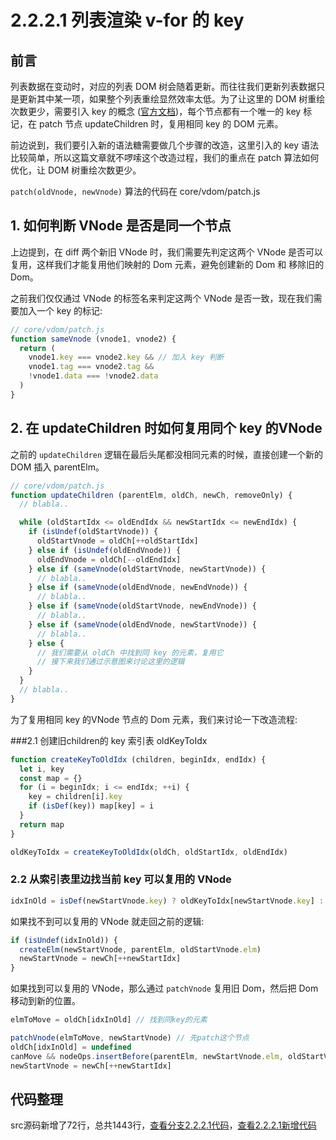 # 2.2.2.1 列表渲染 v-for 的 key

## 前言

列表数据在变动时，对应的列表 DOM 树会随着更新。而往往我们更新列表数据只是更新其中某一项，如果整个列表重绘显然效率太低。为了让这里的 DOM 树重绘次数更少，需要引入 key 的概念 ([官方文档](https://cn.vuejs.org/v2/guide/list.html#key))，每个节点都有一个唯一的 key 标记，在 patch 节点 updateChildren 时，复用相同 key 的 DOM 元素。

前边说到，我们要引入新的语法糖需要做几个步骤的改造，这里引入的 key 语法比较简单，所以这篇文章就不啰嗦这个改造过程，我们的重点在 patch 算法如何优化，让 DOM 树重绘次数更少。

```patch(oldVnode, newVnode)``` 算法的代码在 core/vdom/patch.js

## 1. 如何判断 VNode 是否是同一个节点

上边提到，在 diff 两个新旧 VNode 时，我们需要先判定这两个 VNode 是否可以复用，这样我们才能复用他们映射的 Dom 元素，避免创建新的 Dom 和 移除旧的 Dom。

之前我们仅仅通过 VNode 的标签名来判定这两个 VNode 是否一致，现在我们需要加入一个 key 的标记:

```javascript
// core/vdom/patch.js
function sameVnode (vnode1, vnode2) {
  return (
    vnode1.key === vnode2.key && // 加入 key 判断
    vnode1.tag === vnode2.tag &&
    !vnode1.data === !vnode2.data
  )
}
```

## 2. 在 updateChildren 时如何复用同个 key 的VNode

之前的 ```updateChildren``` 逻辑在最后头尾都没相同元素的时候，直接创建一个新的 DOM 插入 parentElm。

```javascript
// core/vdom/patch.js
function updateChildren (parentElm, oldCh, newCh, removeOnly) {
  // blabla..

  while (oldStartIdx <= oldEndIdx && newStartIdx <= newEndIdx) {
    if (isUndef(oldStartVnode)) {
      oldStartVnode = oldCh[++oldStartIdx]
    } else if (isUndef(oldEndVnode)) {
      oldEndVnode = oldCh[--oldEndIdx]
    } else if (sameVnode(oldStartVnode, newStartVnode)) {
      // blabla..
    } else if (sameVnode(oldEndVnode, newEndVnode)) {
      // blabla..
    } else if (sameVnode(oldStartVnode, newEndVnode)) {
      // blabla..
    } else if (sameVnode(oldEndVnode, newStartVnode)) {
      // blabla..
    } else {
      // 我们需要从 oldCh 中找到同 key 的元素，复用它
      // 接下来我们通过示意图来讨论这里的逻辑
    }
  }
  // blabla..
}
```

为了复用相同 key 的VNode 节点的 Dom 元素，我们来讨论一下改造流程:

###2.1 创建旧children的 key 索引表 oldKeyToIdx

```javascript
function createKeyToOldIdx (children, beginIdx, endIdx) {
  let i, key
  const map = {}
  for (i = beginIdx; i <= endIdx; ++i) {
    key = children[i].key
    if (isDef(key)) map[key] = i
  }
  return map
}

oldKeyToIdx = createKeyToOldIdx(oldCh, oldStartIdx, oldEndIdx)
```

### 2.2 从索引表里边找当前 key 可以复用的 VNode

```javascript
idxInOld = isDef(newStartVnode.key) ? oldKeyToIdx[newStartVnode.key] : null
```

如果找不到可以复用的 VNode 就走回之前的逻辑:

```javascript
if (isUndef(idxInOld)) {
  createElm(newStartVnode, parentElm, oldStartVnode.elm)
  newStartVnode = newCh[++newStartIdx]
}
```

如果找到可以复用的 VNode，那么通过 ```patchVnode``` 复用旧 Dom，然后把 Dom 移动到新的位置。

```javascript
elmToMove = oldCh[idxInOld] // 找到同key的元素

patchVnode(elmToMove, newStartVnode) // 先patch这个节点
oldCh[idxInOld] = undefined
canMove && nodeOps.insertBefore(parentElm, newStartVnode.elm, oldStartVnode.elm) // 然后开始移动
newStartVnode = newCh[++newStartIdx]
```


## 代码整理

src源码新增了72行，总共1443行，[查看分支2.2.2.1代码](https://github.com/raphealguo/how-to-learn-vue2/tree/2.2.2.1/src)，[查看2.2.2.1新增代码](https://github.com/raphealguo/how-to-learn-vue2/compare/2.2.2...2.2.2.1)